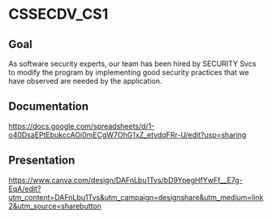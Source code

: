 # CSSECDV_CS1


## Goal
As software security experts, our team has been hired by SECURITY Svcs to modify the program by implementing good security practices that we have observed are needed by the application.

## Documentation
https://docs.google.com/spreadsheets/d/1-o40DsaEPtEbukccAOi0mECgW7OhG1xZ_etvdqFRr-U/edit?usp=sharing

## Presentation
https://www.canva.com/design/DAFnLbu1Tvs/bD9YpegHfYwFf__E7g-EqA/edit?utm_content=DAFnLbu1Tvs&utm_campaign=designshare&utm_medium=link2&utm_source=sharebutton
